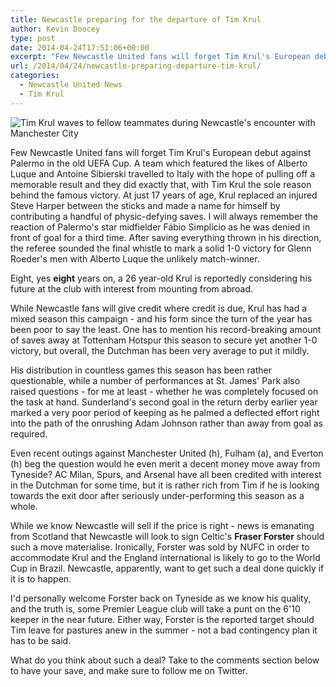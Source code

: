 ```yaml
---
title: Newcastle preparing for the departure of Tim Krul
author: Kevin Doocey
type: post
date: 2014-04-24T17:51:06+00:00
excerpt: "Few Newcastle United fans will forget Tim Krul's European debut against Palermo in the old UEFA Cup. A team which featured the likes of Alberto Luque and Antoine Sibierski.."
url: /2014/04/24/newcastle-preparing-departure-tim-krul/
categories:
  - Newcastle United News
  - Tim Krul
---
```


![Tim Krul waves to fellow teammates during Newcastle's encounter with Manchester City](https://www.tynetime.com/wp-content/uploads/2014/04/Tim-Krul-Newcastle-Manchester-City.jpg "Krul - Reportedly considering a move away from St. James' Park this summer")

Few Newcastle United fans will forget Tim Krul's European debut against Palermo in the old UEFA Cup. A team which featured the likes of Alberto Luque and Antoine Sibierski travelled to Italy with the hope of pulling off a memorable result and they did exactly that, with Tim Krul the sole reason behind the famous victory. At just 17 years of age, Krul replaced an injured Steve Harper between the sticks and made a name for himself by contributing a handful of physic-defying saves. I will always remember the reaction of Palermo's star midfielder Fábio Simplício as he was denied in front of goal for a third time. After saving everything thrown in his direction, the referee sounded the final whistle to mark a solid 1-0 victory for Glenn Roeder's men with Alberto Luque the unlikely match-winner.

Eight, yes **eight** years on, a 26 year-old Krul is reportedly considering his future at the club with interest from mounting from abroad.

While Newcastle fans will give credit where credit is due, Krul has had a mixed season this campaign - and his form since the turn of the year has been poor to say the least. One has to mention his record-breaking amount of saves away at Tottenham Hotspur this season to secure yet another 1-0 victory, but overall, the Dutchman has been very average to put it mildly.

His distribution in countless games this season has been rather questionable, while a number of performances at St. James' Park also raised questions - for me at least - whether he was completely focused on the task at hand. Sunderland's second goal in the return derby earlier year marked a very poor period of keeping as he palmed a deflected effort right into the path of the onrushing Adam Johnson rather than away from goal as required.

Even recent outings against Manchester United (h), Fulham (a), and Everton (h) beg the question would he even merit a decent money move away from Tyneside? AC Milan, Spurs, and Arsenal have all been credited with interest in the Dutchman for some time, but it is rather rich from Tim if he is looking towards the exit door after seriously under-performing this season as a whole.

While we know Newcastle will sell if the price is right - news is emanating from Scotland that Newcastle will look to sign Celtic's **Fraser Forster** should such a move materialise. Ironically, Forster was sold by NUFC in order to accommodate Krul and the England international is likely to go to the World Cup in Brazil. Newcastle, apparently, want to get such a deal done quickly if it is to happen.

I'd personally welcome Forster back on Tyneside as we know his quality, and the truth is, some Premier League club will take a punt on the 6'10 keeper in the near future. Either way, Forster is the reported target should Tim leave for pastures anew in the summer - not a bad contingency plan it has to be said.

What do you think about such a deal? Take to the comments section below to have your save, and make sure to follow me on Twitter.
